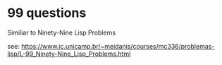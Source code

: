 # 99 questions

Similiar to Ninety-Nine Lisp Problems

see: https://www.ic.unicamp.br/~meidanis/courses/mc336/problemas-lisp/L-99_Ninety-Nine_Lisp_Problems.html
